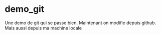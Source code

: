 # demo_git
Une demo de git qui se passe bien.
Maintenant on modifie depuis github.
Mais aussi depuis ma machine locale
